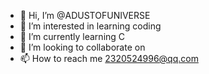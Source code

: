 - 👋 Hi, I’m @ADUSTOFUNIVERSE
- 👀 I’m interested in learning coding
- 🌱 I’m currently learning C
- 💞️ I’m looking to collaborate on 
- 📫 How to reach me 2320524996@qq.com

<!---
ADUSTOFUNIVERSE/ADUSTOFUNIVERSE is a ✨ special ✨ repository because its `README.md` (this file) appears on your GitHub profile.
You can click the Preview link to take a look at your changes.
--->
